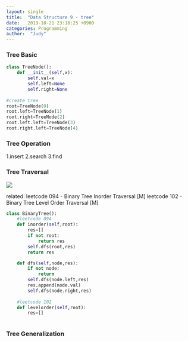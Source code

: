 ```yaml
---
layout: single
title:  "Data Structure 9 - tree"
date:   2019-10-21 23:18:25 +0900
categories: Programming
author:  "Judy"
---
```


### Tree Basic
```python
class TreeNode(): 
    def __init__(self,x):
        self.val=x
        self.left=None
        self.right=None
     
#create tree
root=TreeNode(0)
root.left=TreeNode(1)
root.right=TreeNode(2)
root.left.left=TreeNode(3)
root.right.left=TreeNode(4)
```   

### Tree Operation

1.insert
2.search
3.find

### Tree Traversal

![](https://ha5ha6.github.io/judy_blog/assets/images/binarytreetraversal.jpg)

related: 
leetcode 094 - Binary Tree Inorder Traversal [M]
leetcode 102 - Binary Tree Level Order Traversal [M]

```python      
class BinaryTree():
    #leetcode 094
    def inorder(self,root):
        res=[]
        if not root:
            return res
        self.dfs(root,res)
        return res

    def dfs(self,node,res):
        if not node:
            return
        self.dfs(node.left,res)
        res.append(node.val)
        self.dfs(node.right,res)
        
    #leetcode 102
    def levelorder(self,root):
        res=[]
        
```
### Tree Generalization
